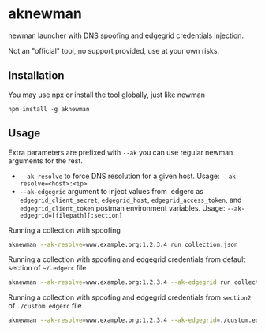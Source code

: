 # aknewman
newman launcher with DNS spoofing and edgegrid credentials injection.

Not an "official" tool, no support provided, use at your own risks.

## Installation

You may use npx or install the tool globally, just like newman
```
npm install -g aknewman
```

## Usage

Extra parameters are prefixed with `--ak` you can use regular newman arguments for the rest.

* `--ak-resolve` to force DNS resolution for a given host. Usage: `--ak-resolve=<host>:<ip>`
* `--ak-edgegrid` argument to inject values from .edgerc as `edgegrid_client_secret`, `edgegrid_host`, `edgegrid_access_token`, and `edgegrid_client_token` postman environment variables. Usage: `--ak-edgegrid=[filepath][:section]`


Running a collection with spoofing
```sh
aknewman --ak-resolve=www.example.org:1.2.3.4 run collection.json
```

Running a collection with spoofing and edgegrid credentials from default section of `~/.edgerc` file
```sh
aknewman --ak-resolve=www.example.org:1.2.3.4 --ak-edgegrid run collection.json
```

Running a collection with spoofing and edgegrid credentials from `section2` of `./custom.edgerc` file
```sh
aknewman --ak-resolve=www.example.org:1.2.3.4 --ak-edgegrid=./custom.edgerc:section2 run collection.json
```
